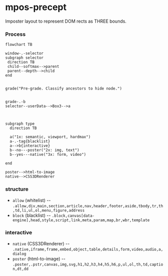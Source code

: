 # mpos-precept
Imposter layout to represent DOM rects as THREE bounds.

### Process
```mermaid
flowchart TB

window-.-selector
subgraph selector
 direction TB
 child--softmax-->parent
 parent--depth-->child
end


grade("Pre-grade. Classify ancestors to hide node.")
  

grade-.-b
selector--userData-->Box3-->a



subgraph type
  direction TB

  a("1x: semantic, viewport, hardmax")
  a-.-tag{blacklist}
  a-->b{interactive}
  b--no---poster("2x: img, text")
  b--yes---native("3x: form, video")

end

poster-->html-to-image
native-->CSS3DRenderer
```

### structure 
- `allow` (whitelist) -- `.allow,div,main,section,article,nav,header,footer,aside,tbody,tr,th,td,li,ul,ol,menu,figure,address`
- `block` (blacklist) -- `.block,canvas[data-engine],head,style,script,link,meta,param,map,br,wbr,template`
### interactive
- `native` (CSS3DRenderer) -- `.native,iframe,frame,embed,object,table,details,form,video,audio,a,dialog`
- `poster` (html-to-image) -- `.poster,.pstr,canvas,img,svg,h1,h2,h3,h4,h5,h6,p,ul,ol,th,td,caption,dt,dd`
